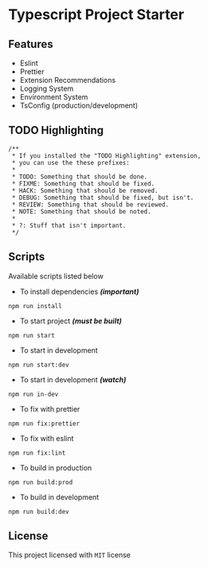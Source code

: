 # Typescript Project Starter

## Features

-  Eslint
-  Prettier
-  Extension Recommendations
-  Logging System
-  Environment System
-  TsConfig (production/development)

## TODO Highlighting

```
/**
 * If you installed the "TODO Highlighting" extension,
 * you can use the these prefixes:
 *
 * TODO: Something that should be done.
 * FIXME: Something that should be fixed.
 * HACK: Something that should be removed.
 * DEBUG: Something that should be fixed, but isn't.
 * REVIEW: Something that should be reviewed.
 * NOTE: Something that should be noted.
 *
 * ?: Stuff that isn't important.
 */
```

## Scripts

Available scripts listed below

-  To install dependencies **_(important)_**

```
npm run install
```

-  To start project **_(must be built)_**

```
npm run start
```

-  To start in development

```
npm run start:dev
```

-  To start in development **_(watch)_**

```
npm run in-dev
```

-  To fix with prettier

```
npm run fix:prettier
```

-  To fix with eslint

```
npm run fix:lint
```

-  To build in production

```
npm run build:prod
```

-  To build in development

```
npm run build:dev
```

## License

This project licensed with `MIT` license
